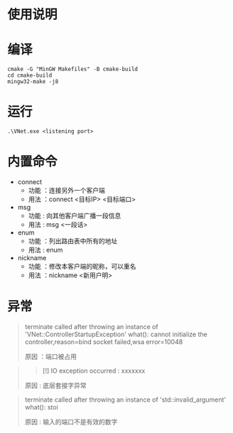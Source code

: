 使用说明
==

# 编译

```command line
cmake -G "MinGW Makefiles" -B cmake-build
cd cmake-build
mingw32-make -j8
```
# 运行
```
.\VNet.exe <listening port>
```
# 内置命令

* connect
    - 功能 ：连接另外一个客户端
    - 用法 ：connect <目标IP> <目标端口>
* msg
    - 功能 : 向其他客户端广播一段信息
    - 用法 : msg <一段话>
* enum
    - 功能 ：列出路由表中所有的地址
    - 用法 : enum
* nickname
    - 功能 ：修改本客户端的昵称，可以重名
    - 用法 ：nickname <新用户明>

# 异常

> terminate called after throwing an instance of 'VNet::ControllerStartupException'
>    what():  cannot initialize the controller,reason=bind socket failed,wsa error=10048
> 
> 原因 ：端口被占用

>> [!] IO exception occurred : xxxxxxx
>
> 原因 : 底层套接字异常

> terminate called after throwing an instance of 'std::invalid_argument'
> what():  stoi
> 
> 原因 : 输入的端口不是有效的数字